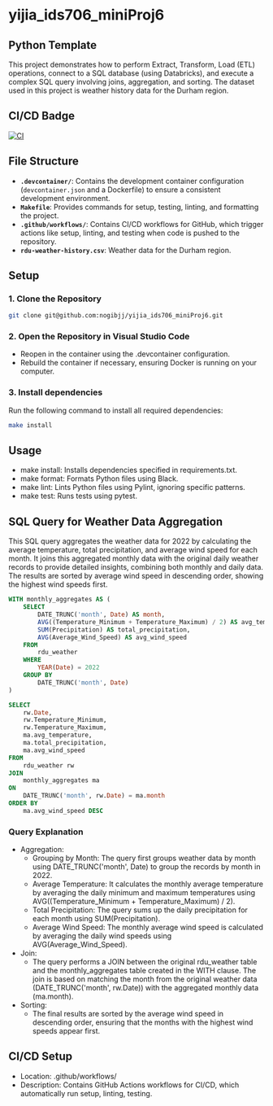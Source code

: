 # yijia_ids706_miniProj6

## Python Template
This project demonstrates how to perform Extract, Transform, Load (ETL) operations, connect to a SQL database (using Databricks), and execute a complex SQL query involving joins, aggregation, and sorting. The dataset used in this project is weather history data for the Durham region.

## CI/CD Badge

[![CI](https://github.com/nogibjj/yijia_ids706_miniProj6/actions/workflows/cicd.yml/badge.svg)](https://github.com/nogibjj/yijia_ids706_miniProj6/actions/workflows/cicd.yml)

## File Structure

- **`.devcontainer/`**: Contains the development container configuration (`devcontainer.json` and a Dockerfile) to ensure a consistent development environment.
- **`Makefile`**: Provides commands for setup, testing, linting, and formatting the project.
- **`.github/workflows/`**: Contains CI/CD workflows for GitHub, which trigger actions like setup, linting, and testing when code is pushed to the repository.
- **`rdu-weather-history.csv`**: Weather data for the Durham region.

## Setup

### 1. Clone the Repository

```bash
git clone git@github.com:nogibjj/yijia_ids706_miniProj6.git
```

### 2. Open the Repository in Visual Studio Code

- Reopen in the container using the .devcontainer configuration.
- Rebuild the container if necessary, ensuring Docker is running on your computer.

### 3. Install dependencies
Run the following command to install all required dependencies:

```bash
make install
```

## Usage
- make install: Installs dependencies specified in requirements.txt.
- make format: Formats Python files using Black.
- make lint: Lints Python files using Pylint, ignoring specific patterns.
- make test: Runs tests using pytest.

## SQL Query for Weather Data Aggregation
This SQL query aggregates the weather data for 2022 by calculating the average temperature, total precipitation, and average wind speed for each month. It joins this aggregated monthly data with the original daily weather records to provide detailed insights, combining both monthly and daily data. The results are sorted by average wind speed in descending order, showing the highest wind speeds first.

```sql
WITH monthly_aggregates AS (
    SELECT
        DATE_TRUNC('month', Date) AS month,
        AVG((Temperature_Minimum + Temperature_Maximum) / 2) AS avg_temperature,
        SUM(Precipitation) AS total_precipitation,
        AVG(Average_Wind_Speed) AS avg_wind_speed
    FROM
        rdu_weather
    WHERE
        YEAR(Date) = 2022
    GROUP BY
        DATE_TRUNC('month', Date)
)

SELECT 
    rw.Date, 
    rw.Temperature_Minimum, 
    rw.Temperature_Maximum, 
    ma.avg_temperature, 
    ma.total_precipitation, 
    ma.avg_wind_speed
FROM 
    rdu_weather rw
JOIN 
    monthly_aggregates ma 
ON 
    DATE_TRUNC('month', rw.Date) = ma.month
ORDER BY 
    ma.avg_wind_speed DESC
```

### Query Explanation
- Aggregation:
    - Grouping by Month: The query first groups weather data by month using DATE_TRUNC('month', Date) to group the records by month in 2022.
    - Average Temperature: It calculates the monthly average temperature by averaging the daily minimum and maximum temperatures using AVG((Temperature_Minimum + Temperature_Maximum) / 2).
    - Total Precipitation: The query sums up the daily precipitation for each month using SUM(Precipitation).
    - Average Wind Speed: The monthly average wind speed is calculated by averaging the daily wind speeds using AVG(Average_Wind_Speed).
- Join:
    - The query performs a JOIN between the original rdu_weather table and the monthly_aggregates table created in the WITH clause. The join is based on matching the month from the original weather data (DATE_TRUNC('month', rw.Date)) with the aggregated monthly data (ma.month).
- Sorting:
    - The final results are sorted by the average wind speed in descending order, ensuring that the months with the highest wind speeds appear first.

## CI/CD Setup
- Location: .github/workflows/
- Description: Contains GitHub Actions workflows for CI/CD, which automatically run setup, linting, testing.
